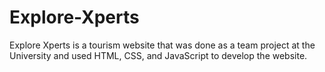 # Explore-Xperts
 Explore Xperts is a tourism website that was done as a team project at the University and used HTML, CSS, and JavaScript to develop the website.
